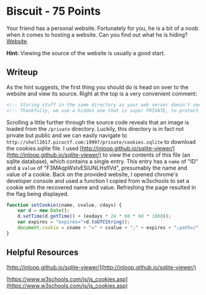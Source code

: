 # Biscuit - 75 Points

Your friend has a personal website. Fortunately for you, he is a bit of a noob when it comes to hosting a website. Can you find out what he is hiding? [Website](http://shell2017.picoctf.com:19997/).

**Hint:** Viewing the source of the website is usually a good start.

## Writeup

As the hint suggests, the first thing you should do is head on over to the website and view its source. Right at the top is a very convenient comment:
```HTML
<!-- Storing stuff in the same directory as your web server doesn't seem like a good idea -->
<!-- Thankfully, we use a hidden one that is super PRIVATE, to protect our cookies.sqlite file -->
```

Scrolling a little further through the source code reveals that an image is loaded from the `/private` directory. Luckily, this directory is in fact not private but public and we can easily navigate to `http://shell2017.picoctf.com:19997/private/cookies.sqlite` to download the cookies.sqlite file. I used [http://inloop.github.io/sqlite-viewer/](http://inloop.github.io/sqlite-viewer/) to view the contents of this file (an sqlite database), which contains a single entry. This entry has a `name` of "ID" and a `value` of "F3MAqpWxIvESiUNLHsflVd", presumably the name and value of a cookie. Back on the provided website, I opened chrome's developer console and used a function I copied from w3schools to set a cookie with the recovered name and value. Refreshing the page resulted in the flag being displayed.

```JavaScript
function setCookie(cname, cvalue, cdays) {
    var d = new Date();
    d.setTime(d.getTime() + (exdays * 24 * 60 * 60 * 1000));
    var expires = "expires="+d.toUTCString();
    document.cookie = cname + "=" + cvalue + ";" + expires + ";path=/";
}
```

## Helpful Resources

[http://inloop.github.io/sqlite-viewer/](http://inloop.github.io/sqlite-viewer/) 

[https://www.w3schools.com/js/js_cookies.asp](https://www.w3schools.com/js/js_cookies.asp)